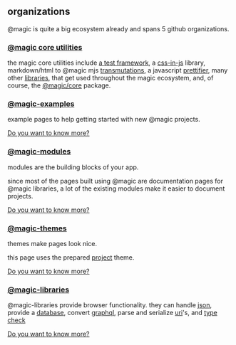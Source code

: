 <div>

## organizations

@magic is quite a big ecosystem already and spans 5 github organizations.

<div class="Packages">

### [@magic core utilities](https://github.com/magic/)

the magic core utilities include
[a test framework](https://magic.github.io/test), a
[css-in-js](https://github.com/magic/css/) library,
markdown/html to @magic mjs [transmutations](https://github.com/magic/transmute/),
a javascript [prettifier](https://github.com/magic/format/),
many other [libraries](https://github.com/magic/),
that get used throughout the magic ecosystem, and, of course, the
[@magic/core](https://github.com/magic/core)
package.

### [@magic-examples](https://github.com/magic-examples/)

example pages to help getting started with new @magic projects.

[Do you want to know more?](https://magic-examples.github.io/)

### [@magic-modules](https://github.com/magic-modules/)

modules are the building blocks of your app.

since most of the pages built using @magic are documentation pages for @magic libraries,
a lot of the existing modules make it easier to document projects.

[Do you want to know more?](https://magic-modules.github.io/)

### [@magic-themes](https://github.com/magic-themes/)

themes make pages look nice.

this page uses the prepared [project](https://magic-themes.github.io/project) theme.

[Do you want to know more?](https://magic-themes.github.io/)


### [@magic-libraries](https://github.com/magic-libraries)

@magic-libraries provide browser functionality.
they can handle [json](https://github.com/magic-libraries/json/),
provide a [database](https://github.com/magic-libraries/db),
convert [graphql](https://github.com/magic-libraries/graphql),
parse and serialize [uri](https://github.com/magic-libraries/uri)'s,
and [type check](https://github.com/magic-libraries/is)

[Do you want to know more?](https://magic-libraries.github.io/)

</div>
